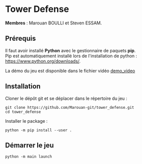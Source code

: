 # Tower Defense

**Membres** : Marouan BOULLI et Steven ESSAM.

## Prérequis

Il faut avoir installé **Python** avec le gestionnaire de paquets **pip**.  
Pip est automatiquement installé lors de l'installation de python : https://www.python.org/downloads/.

La démo du jeu est disponible dans le fichier vidéo [demo_video](./demo_video.mkv)

## Installation

Cloner le dépôt git et se déplacer dans le répertoire du jeu : 
```
git clone https://github.com/Marouan-git/tower_defense.git
cd tower_defense
```


Installer le package :
```
python -m pip install --user .
```

## Démarrer le jeu
```
python -m main launch
```



